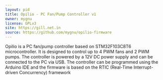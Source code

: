 ```yaml
---
layout: pid
title: Opilio - PC Fan/Pump Controller v1
owner: mygnu
license: GPLv3
site: https://gill.net.in
source: https://github.com/mygnu/opilio-firmware
---
```


Opilio is a PC fan/pump controller based on STM32F103C8T6 microcontroller. It is designed to control up to 4 PWM fans and 2 PWM pumps. The controller is powered by a 12V DC power supply and can be connected to the PC via USB. The controller can be programmed using the Arduino IDE and the firmware is based on the RTIC (Real-Time Interrupt-driven Concurrency) framework
